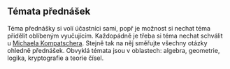 
## Témata přednášek

Téma přednášky si volí účastníci sami, popř je možnost si nechat téma přidělit oblíbeným vyučujícím. Každopádně je třeba si téma nechat schválit u [Michaela Kompatschera](mailto:kompatscher@karlin.mff.cuni.cz). Stejně tak na něj směřujte všechny otázky ohledně přednášek. Obvyklá témata jsou v oblastech: algebra, geometrie, logika, kryptografie a teorie čísel.
